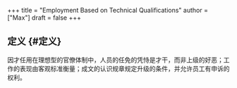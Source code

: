 +++
title = "Employment Based on Technical Qualifications"
author = ["Max"]
draft = false
+++

## 定义 {#定义}

因才任用在理想型的官僚体制中，人员的任免的凭恃是才干，而非上级的好恶；工作的表现由客观标准衡量；成文的认识规章规定升级的条件，并允许员工有申诉的权利。
